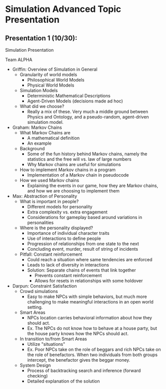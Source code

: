 # Simulation Advanced Topic Presentation

## Presentation 1 (10/30):

Simulation Presentation

Team ALPHA



- Griffin: Overview of Simulation in General
  - Granularity of world models
    - Philosophical World Models
    - Physical World Models
  - Simulation Models
    - Deterministic Mathematical Descriptions
    - Agent-Driven Models (decisions made ad hoc)
  - What did we choose?
    - Really a mix of these. Very much a middle ground between Physics and Ontology, and a pseudo-random, agent-driven simulation model.
- Graham: Markov Chains
  - What Markov Chains are
    - A mathematical definition
    - An example
  - Background
    - Some of the fun history behind Markov chains, namely the statistics and the free will vs. law of large numbers
    - Why Markov chains are useful for simulations
  - How to implement Markov chains in a program
    - Implementation of a Markov chain in pseudocode
  - How we used Markov chains
    - Explaining the events in our game, how they are Markov chains, and how we are choosing to implement them
- Max: Abstraction of Personality
  - What is important in people?
    - Different models for personality
    - Extra complexity vs. extra engagement
    - Considerations for gameplay based around variations in personalities
  - Where is the personality displayed?
    - Importance of individual character traits
    - Use of interactions to define people
    - Progression of relationships from one state to the next
    - Concluding event, murder, result of string of incidents
  - Pitfall: Constant reinforcement
    - Could reach a situation where same tendencies are enforced
    - Leads to lack of diversity in interactions
    - Solution: Separate chains of events that link together
      - Prevents constant reinforcement
      - Allows for resets in relationships with some holdover
- Darpun: Constraint Satisfaction
  - Crowd simulations
    - Easy to make NPCs with simple behaviors, but much more challenging to make meaningful interactions in an open world setting.
  - Smart Areas
    - NPCs location carries behavioral information about how they should act.
    - Ex. The NPCs do not know how to behave at a house party, but the house party knows how the NPCs should act.
  - In transition to/from Smart Areas
    - Utilize &quot;situations&quot;
    - Ex. Poor NPCs take on the role of beggars and rich NPCs take on the role of benefactors. When two individuals from both groups intercept, the benefactor gives the beggar money.
  - System Design
    - Process of backtracking search and inference (forward checking)
    - Detailed explanation of the solution

